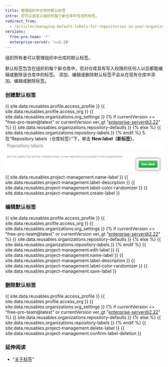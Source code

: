 ```yaml
---
title: 管理组织中仓库的默认标签
intro: 您可以自定义组织的每个新仓库中包含的标签。
redirect_from:
  - /articles/managing-default-labels-for-repositories-in-your-organization
versions:
  free-pro-team: '*'
  enterprise-server: '>=2.20'
---
```


组织所有者可以管理组织中仓库的默认标签。

默认标签包含在组织的每个新仓库中，但对仓库具有写入权限的任何人以后都能编辑或删除该仓库中的标签。 添加、编辑或删除默认标签不会从在现有仓库中添加、编辑或删除标签。

### 创建默认标签

{{ site.data.reusables.profile.access_profile }}
{{ site.data.reusables.profile.access_org }}
{{ site.data.reusables.organizations.org_settings }}
{% if currentVersion == "free-pro-team@latest" or currentVersion ver_gt "enterprise-server@2.22" %}
{{ site.data.reusables.organizations.repository-defaults }}
{% else %}
{{ site.data.reusables.organizations.repository-labels }}
{% endif %}
5. 在“Repository labels（仓库标签）”下，单击 **New label（新标签）**。 ![新标签按钮](/assets/images/help/organizations/new-label-button.png)
{{ site.data.reusables.project-management.name-label }}
{{ site.data.reusables.project-management.label-description }}
{{ site.data.reusables.project-management.label-color-randomizer }}
{{ site.data.reusables.project-management.create-label }}

### 编辑默认标签

{{ site.data.reusables.profile.access_profile }}
{{ site.data.reusables.profile.access_org }}
{{ site.data.reusables.organizations.org_settings }}
{% if currentVersion == "free-pro-team@latest" or currentVersion ver_gt "enterprise-server@2.22" %}
{{ site.data.reusables.organizations.repository-defaults }}
{% else %}
{{ site.data.reusables.organizations.repository-labels }}
{% endif %}
{{ site.data.reusables.project-management.edit-label }}
{{ site.data.reusables.project-management.name-label }}
{{ site.data.reusables.project-management.label-description }}
{{ site.data.reusables.project-management.label-color-randomizer }}
{{ site.data.reusables.project-management.save-label }}

### 删除默认标签

{{ site.data.reusables.profile.access_profile }}
{{ site.data.reusables.profile.access_org }}
{{ site.data.reusables.organizations.org_settings }}
{% if currentVersion == "free-pro-team@latest" or currentVersion ver_gt "enterprise-server@2.22" %}
{{ site.data.reusables.organizations.repository-defaults }}
{% else %}
{{ site.data.reusables.organizations.repository-labels }}
{% endif %}
{{ site.data.reusables.project-management.delete-label }}
{{ site.data.reusables.project-management.confirm-label-deletion }}

### 延伸阅读

- "[关于标签](/articles/about-labels)"
